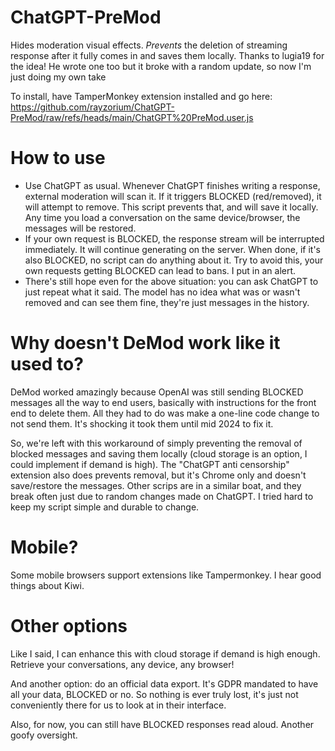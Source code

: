 # ChatGPT-PreMod
Hides moderation visual effects. _Prevents_ the deletion of streaming response after it fully comes in and saves them locally. Thanks to lugia19 for the idea! He wrote one too but it broke with a random update, so now I'm just doing my own take

To install, have TamperMonkey extension installed and go here: https://github.com/rayzorium/ChatGPT-PreMod/raw/refs/heads/main/ChatGPT%20PreMod.user.js

# How to use
- Use ChatGPT as usual. Whenever ChatGPT finishes writing a response, external moderation will scan it. If it triggers BLOCKED (red/removed), it will attempt to remove. This script prevents that, and will save it locally. Any time you load a conversation on the same device/browser, the messages will be restored.
- If your own request is BLOCKED, the response stream will be interrupted immediately. It will continue generating on the server. When done, if it's also BLOCKED, no script can do anything about it. Try to avoid this, your own requests getting BLOCKED can lead to bans. I put in an alert.
- There's still hope even for the above situation: you can ask ChatGPT to just repeat what it said. The model has no idea what was or wasn't removed and can see them fine, they're just messages in the history.

# Why doesn't DeMod work like it used to?

DeMod worked amazingly because OpenAI was still sending BLOCKED messages all the way to end users, basically with instructions for the front end to delete them. All they had to do was make a one-line code change to not send them. It's shocking it took them until mid 2024 to fix it.

So, we're left with this workaround of simply preventing the removal of blocked messages and saving them locally (cloud storage is an option, I could implement if demand is high). The "ChatGPT anti censorship" extension also does prevents removal, but it's Chrome only and doesn't save/restore the messages. Other scrips are in a similar boat, and they break often just due to random changes made on ChatGPT. I tried hard to keep my script simple and durable to change.

# Mobile?
Some mobile browsers support extensions like Tampermonkey. I hear good things about Kiwi.

# Other options
Like I said, I can enhance this with cloud storage if demand is high enough. Retrieve your conversations, any device, any browser!

And another option: do an official data export. It's GDPR mandated to have all your data, BLOCKED or no. So nothing is ever truly lost, it's just not conveniently there for us to look at in their interface.

Also, for now, you can still have BLOCKED responses read aloud. Another goofy oversight.
